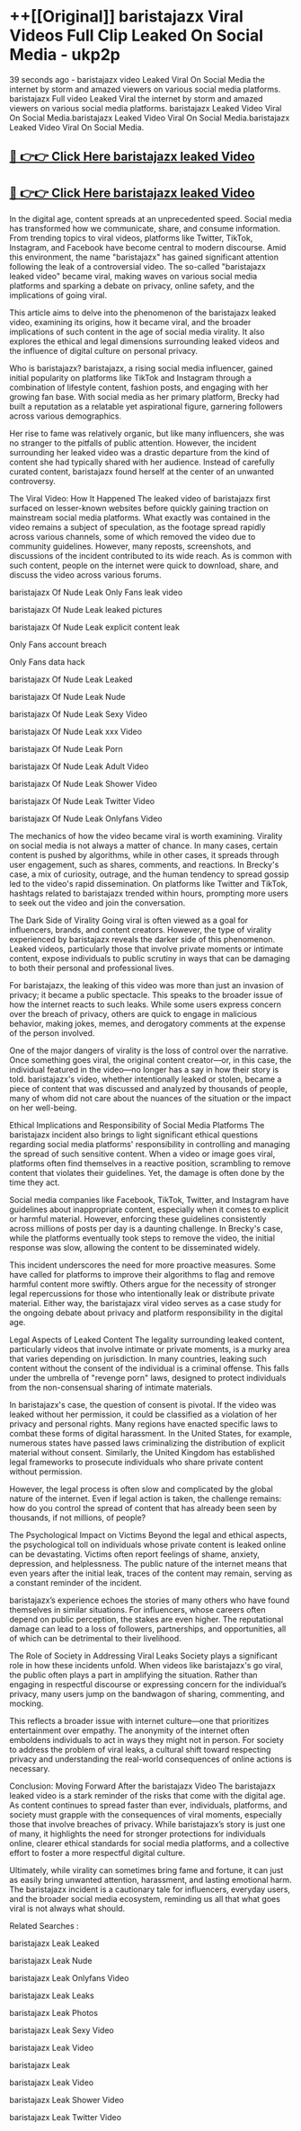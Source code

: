 # ++[[Original]] baristajazx Viral Videos Full Clip Leaked On Social Media - ukp2p<br>

39 seconds ago - baristajazx video Leaked Viral On Social Media the internet by storm and amazed viewers on various social media platforms.
baristajazx Full video Leaked Viral the internet by storm and amazed viewers on various social media platforms. baristajazx Leaked Video Viral On Social Media.baristajazx Leaked Video Viral On Social Media.baristajazx Leaked Video Viral On Social Media.<br>


## [🔴 👉👉 Click Here baristajazx leaked Video ](https://onlyclips.site?title=baristajazx&ref=git)

## [🔴 👉👉 Click Here baristajazx leaked Video ](https://onlyclips.site?title=baristajazx&ref=git)

In the digital age, content spreads at an unprecedented speed. Social media has transformed how we communicate, share, and consume information. From trending topics to viral videos, platforms like Twitter, TikTok, Instagram, and Facebook have become central to modern discourse. Amid this environment, the name "baristajazx" has gained significant attention following the leak of a controversial video. The so-called "baristajazx leaked video" became viral, making waves on various social media platforms and sparking a debate on privacy, online safety, and the implications of going viral.

This article aims to delve into the phenomenon of the baristajazx leaked video, examining its origins, how it became viral, and the broader implications of such content in the age of social media virality. It also explores the ethical and legal dimensions surrounding leaked videos and the influence of digital culture on personal privacy.

Who is baristajazx?
baristajazx, a rising social media influencer, gained initial popularity on platforms like TikTok and Instagram through a combination of lifestyle content, fashion posts, and engaging with her growing fan base. With social media as her primary platform, Brecky had built a reputation as a relatable yet aspirational figure, garnering followers across various demographics.

Her rise to fame was relatively organic, but like many influencers, she was no stranger to the pitfalls of public attention. However, the incident surrounding her leaked video was a drastic departure from the kind of content she had typically shared with her audience. Instead of carefully curated content, baristajazx found herself at the center of an unwanted controversy.

The Viral Video: How It Happened
The leaked video of baristajazx first surfaced on lesser-known websites before quickly gaining traction on mainstream social media platforms. What exactly was contained in the video remains a subject of speculation, as the footage spread rapidly across various channels, some of which removed the video due to community guidelines. However, many reposts, screenshots, and discussions of the incident contributed to its wide reach. As is common with such content, people on the internet were quick to download, share, and discuss the video across various forums.

baristajazx Of Nude Leak Only Fans leak video

baristajazx Of Nude Leak leaked pictures

baristajazx Of Nude Leak explicit content leak

Only Fans account breach

Only Fans data hack

baristajazx Of Nude Leak Leaked

baristajazx Of Nude Leak Nude

baristajazx Of Nude Leak Sexy Video

baristajazx Of Nude Leak xxx Video

baristajazx Of Nude Leak Porn

baristajazx Of Nude Leak Adult Video

baristajazx Of Nude Leak Shower Video

baristajazx Of Nude Leak Twitter Video

baristajazx Of Nude Leak Onlyfans Video

The mechanics of how the video became viral is worth examining. Virality on social media is not always a matter of chance. In many cases, certain content is pushed by algorithms, while in other cases, it spreads through user engagement, such as shares, comments, and reactions. In Brecky's case, a mix of curiosity, outrage, and the human tendency to spread gossip led to the video's rapid dissemination. On platforms like Twitter and TikTok, hashtags related to baristajazx trended within hours, prompting more users to seek out the video and join the conversation.

The Dark Side of Virality
Going viral is often viewed as a goal for influencers, brands, and content creators. However, the type of virality experienced by baristajazx reveals the darker side of this phenomenon. Leaked videos, particularly those that involve private moments or intimate content, expose individuals to public scrutiny in ways that can be damaging to both their personal and professional lives.

For baristajazx, the leaking of this video was more than just an invasion of privacy; it became a public spectacle. This speaks to the broader issue of how the internet reacts to such leaks. While some users express concern over the breach of privacy, others are quick to engage in malicious behavior, making jokes, memes, and derogatory comments at the expense of the person involved.

One of the major dangers of virality is the loss of control over the narrative. Once something goes viral, the original content creator—or, in this case, the individual featured in the video—no longer has a say in how their story is told. baristajazx's video, whether intentionally leaked or stolen, became a piece of content that was discussed and analyzed by thousands of people, many of whom did not care about the nuances of the situation or the impact on her well-being.

Ethical Implications and Responsibility of Social Media Platforms
The baristajazx incident also brings to light significant ethical questions regarding social media platforms' responsibility in controlling and managing the spread of such sensitive content. When a video or image goes viral, platforms often find themselves in a reactive position, scrambling to remove content that violates their guidelines. Yet, the damage is often done by the time they act.

Social media companies like Facebook, TikTok, Twitter, and Instagram have guidelines about inappropriate content, especially when it comes to explicit or harmful material. However, enforcing these guidelines consistently across millions of posts per day is a daunting challenge. In Brecky's case, while the platforms eventually took steps to remove the video, the initial response was slow, allowing the content to be disseminated widely.

This incident underscores the need for more proactive measures. Some have called for platforms to improve their algorithms to flag and remove harmful content more swiftly. Others argue for the necessity of stronger legal repercussions for those who intentionally leak or distribute private material. Either way, the baristajazx viral video serves as a case study for the ongoing debate about privacy and platform responsibility in the digital age.

Legal Aspects of Leaked Content
The legality surrounding leaked content, particularly videos that involve intimate or private moments, is a murky area that varies depending on jurisdiction. In many countries, leaking such content without the consent of the individual is a criminal offense. This falls under the umbrella of "revenge porn" laws, designed to protect individuals from the non-consensual sharing of intimate materials.

In baristajazx's case, the question of consent is pivotal. If the video was leaked without her permission, it could be classified as a violation of her privacy and personal rights. Many regions have enacted specific laws to combat these forms of digital harassment. In the United States, for example, numerous states have passed laws criminalizing the distribution of explicit material without consent. Similarly, the United Kingdom has established legal frameworks to prosecute individuals who share private content without permission.

However, the legal process is often slow and complicated by the global nature of the internet. Even if legal action is taken, the challenge remains: how do you control the spread of content that has already been seen by thousands, if not millions, of people?

The Psychological Impact on Victims
Beyond the legal and ethical aspects, the psychological toll on individuals whose private content is leaked online can be devastating. Victims often report feelings of shame, anxiety, depression, and helplessness. The public nature of the internet means that even years after the initial leak, traces of the content may remain, serving as a constant reminder of the incident.

baristajazx’s experience echoes the stories of many others who have found themselves in similar situations. For influencers, whose careers often depend on public perception, the stakes are even higher. The reputational damage can lead to a loss of followers, partnerships, and opportunities, all of which can be detrimental to their livelihood.

The Role of Society in Addressing Viral Leaks
Society plays a significant role in how these incidents unfold. When videos like baristajazx's go viral, the public often plays a part in amplifying the situation. Rather than engaging in respectful discourse or expressing concern for the individual’s privacy, many users jump on the bandwagon of sharing, commenting, and mocking.

This reflects a broader issue with internet culture—one that prioritizes entertainment over empathy. The anonymity of the internet often emboldens individuals to act in ways they might not in person. For society to address the problem of viral leaks, a cultural shift toward respecting privacy and understanding the real-world consequences of online actions is necessary.

Conclusion: Moving Forward After the baristajazx Video
The baristajazx leaked video is a stark reminder of the risks that come with the digital age. As content continues to spread faster than ever, individuals, platforms, and society must grapple with the consequences of viral moments, especially those that involve breaches of privacy. While baristajazx’s story is just one of many, it highlights the need for stronger protections for individuals online, clearer ethical standards for social media platforms, and a collective effort to foster a more respectful digital culture.

Ultimately, while virality can sometimes bring fame and fortune, it can just as easily bring unwanted attention, harassment, and lasting emotional harm. The baristajazx incident is a cautionary tale for influencers, everyday users, and the broader social media ecosystem, reminding us all that what goes viral is not always what should.

Related Searches :

baristajazx Leak Leaked

baristajazx Leak Nude

baristajazx Leak Onlyfans Video

baristajazx Leak Leaks

baristajazx Leak Photos

baristajazx Leak Sexy Video

baristajazx Leak Video

baristajazx Leak

baristajazx Leak Video

baristajazx Leak Shower Video

baristajazx Leak Twitter Video


